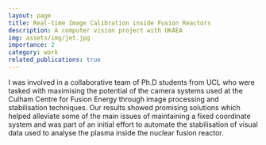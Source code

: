 ```yaml
---
layout: page
title: Real-time Image Calibration inside Fusion Reactors
description: A computer vision project with UKAEA
img: assets/img/jet.jpg
importance: 2
category: work
related_publications: true
---
```


I was involved in a collaborative team of Ph.D students from UCL who were tasked with maximising the potential of the camera systems used at the Culham Centre for Fusion Energy through image processing and stabilisation techniques. Our results showed promising solutions which helped alleviate some of the main issues of maintaining a fixed coordinate system and was part of an initial effort to automate the stabilisation of visual data used to analyse the plasma inside the nuclear fusion reactor.